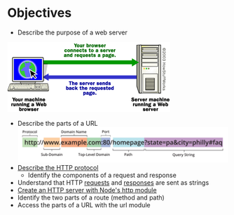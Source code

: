 # Objectives
- Describe the purpose of a web server  

![webserver-basic](./webserver-basic.gif)
- Describe the parts of a URL
![url-breakdown](./url-breakdown.png)
- [Describe the HTTP protocol](https://github.com/robhaj/http-protocol)
  - Identify the components of a request and response
- Understand that HTTP [requests](https://github.com/robhaj/http-protocol#http-request) and [responses](https://github.com/robhaj/http-protocol#http-response) are sent as strings
- [Create an HTTP server with Node's http module](https://github.com/robhaj/node-http-server)
- Identify the two parts of a route (method and path)
- Access the parts of a URL with the url module
